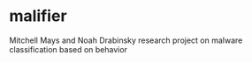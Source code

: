 # malifier
Mitchell Mays and Noah Drabinsky research project on malware classification based on behavior
